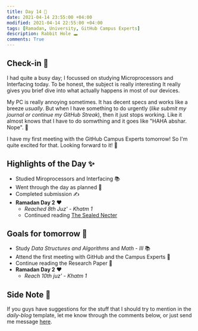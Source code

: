 ```yaml
---
title: Day 14 🐔
date: 2021-04-14 23:55:00 +04:00
modified: 2021-04-14 22:55:00 +04:00
tags: [Ramadan, University, GitHub Campus Experts]
description: Rabbit Hole 🕳
comments: True
---
```


## Check-in 📌

I had quite a busy day; I focussed on studying Microprocessors and Interfacing today. To be honest, the subject is really interesting It really gives you brief dive into what actually happens in most of our devices. 

My PC is really annoying sometimes. It has decent specs and works like a breeze *usually*. But when I have something to do urgently (*like submit my journal or continue my GitHub Streak*), then it just stops working. Like it almost knows that I have to do somwthing and it goes like "HAHA abshar. Nope". 👀

I have my first meeting with the GitHub Campus Experts tomorrow! So I'm quite excited for that. Looking forward to it! 🤩

## Highlights of the Day ✨
- Studied Miroprocessors and Interfacing 📚
- Went through the day as planned 📆
- Completed submission ✍
- **Ramadan Day 2** ❤️
    - *Reached 8th Juz' - Khatm 1*
    - Continued reading [The Sealed Necter](amazon.ae/Ar-Raheeq-Al-Makhtum-Sealed-Nectar-Biography/dp/1591440718)

## Goals for tomorrow 📝
- Study *Data Structures and Algorithms* and *Math - III* 📚
- Attend the first meeting with GitHub and the Campus Experts 🎉
- Continue reading the Research Paper 📄
- **Ramadan Day 2** ❤️
    - *Reach 10th juz' - Khatm 1*

## Side Note 💭
If you guys have suggestions for the stuff that I should try to mention in the *daily-blog* template, let me know through the comments below, or just send me message [here](https://abxhr-learning.vercel.app/about/).
